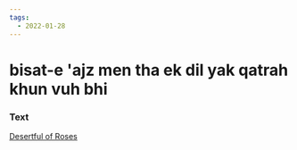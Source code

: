 ```yaml
---
tags:
  - 2022-01-28
---
```

# bisat-e 'ajz men tha ek dil yak qatrah khun vuh bhi

### Text
[Desertful of Roses](http://www.columbia.edu/itc/mealac/pritchett/00ghalib/132/index_132.html)

